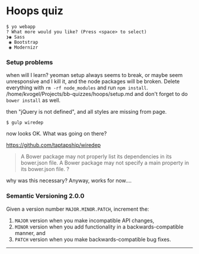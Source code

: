 # Hoops quiz



    $ yo webapp
    ? What more would you like? (Press <space> to select)
    ❯◉ Sass
     ◉ Bootstrap
     ◉ Modernizr



### Setup problems

when will I learn? yeoman setup always seems to break, or maybe seem unresponsive and I kill it, and the node packages will be broken. 
Delete everything with `rm -rf node_modules` and run `npm install`. /home/kvogel/Projects/bb-quizzes/hoops/setup.md
and don't forget to do `bower install` as well.

then "jQuery is not defined", and all styles are missing from page.

    $ gulp wiredep

now looks OK. What was going on there? 

https://github.com/taptapship/wiredep
>A Bower package may not properly list its dependencies in its bower.json file.
>A Bower package may not specify a main property in its bower.json file. ?

why was this necessary? Anyway, works for now....

### Semantic Versioning 2.0.0

Given a version number `MAJOR.MINOR.PATCH`, increment the:

1. `MAJOR` version when you make incompatible API changes,
2. `MINOR` version when you add functionality in a backwards-compatible manner, and
3. `PATCH` version when you make backwards-compatible bug fixes.

---

